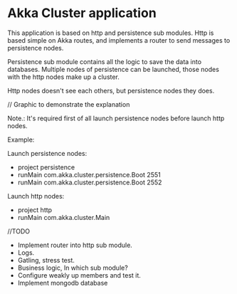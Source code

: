 # Akka Cluster application

This application is based on http and persistence sub modules. Http is based simple on Akka routes,
and implements a router to send messages to persistence nodes.

Persistence sub module contains all the logic to save the data into databases. Multiple nodes of persistence
can be launched, those nodes with the http nodes make up a cluster.

Http nodes doesn't see each others, but persistence nodes they does.

// Graphic to demonstrate the explanation


Note.: It's required first of all launch persistence nodes before launch http nodes.

Example:

Launch persistence nodes:
- project persistence
- runMain com.akka.cluster.persistence.Boot 2551
- runMain com.akka.cluster.persistence.Boot 2552

Launch http nodes:
- project http
- runMain com.akka.cluster.Main




//TODO

- Implement router into http sub module.
- Logs.
- Gatling, stress test.
- Business logic, In which sub module?
- Configure weakly up members and test it.
- Implement mongodb database
